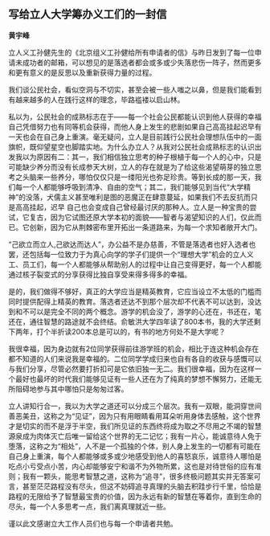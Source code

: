 ## 写给立人大学筹办义工们的一封信 

**黄宇峰**

立人义工孙健先生的《北京组义工孙健给所有申请者的信》与昨日发到了每一位申请未成功者的邮箱，可以想见的是落选者都会或多或少失落悲伤一阵子，然而更多和更有意义的是反思以及重新获得力量的过程。

我们谈公民社会，看似空洞与不切实，甚至会被一些人嗤之以鼻，但是我们能看到有越来越多的人在践行这样的理念，毕路褴褛以启山林。

私以为，公民社会的成熟标志在于——每一个社会公民都能认识到他人获得的幸福自己凭借努力也有同等机会获得，而他人身上发生的悲剧如果自己高高挂起迟早有一天也会在自己身上重演。毫无疑问，立人是目前践行公民社会理想队伍中的一面旗帜，既仰望星空也脚踏实地。为什么办立人？从我对公民社会成熟标志的认识出发我以为原因有二：其一，我们相信独立思考的种子根植于每一个人的心中，只是可能缺少养分而没有长成参天大树，立人的存在就是为了给这些渴望萌芽的独立思考之头脑来一些养分，哪怕仅仅只是一缕阳光也弥足珍贵。等到长成的那一天，我们每一个人都能够呼吸到清净、自由的空气；其二，我们能够见到当代“大学精神”的没落，犬儒主义甚至唯利是图的恶魔正在肆意蔓延，如果我们不去反抗而只是高高挂起，迟早  自己也会变成自己曾经最讨厌的那种人。立人是一种宝贵的尝试，它复古，因为它试图还原大学本初的面貌——智者与渴望知识的人们，仅此而已。它创新，因为它从荆棘密布里开拓出一条道路来，为每一个求知者敞开大门。

“己欲立而立人,己欲达而达人”，办公益不是办慈善，不管是落选者也好入选者也罢，还包括每一位致力于为真心向学的学子们提供一个“理想大学”机会的立人义工、员工们，每一个人都能够从帮助别人的过程中让自己变得更好，每一个人都能通过核子裂变式的分享获得比独自享受来得多得多的幸福。

是的，我们做得不够好，真正的大学应当是精英教育，它应当设立不太低的门槛而同时提供配得上精英的教育。落选者还达不到那个层次却不代表不可以达到，没达到和不可以是完全不同的两个概念。游学的机会没了，游学的心还在，书还在，笔还在，通往智慧的路途就不会终结。俞敏洪大学四年读了800本书，我的大学还剩下两年，打个半折读200本总是可以的，有书的地方何处不是大学呢？

我很幸福，因为身边就有2位同学获得前往游学班的机会，相比于连这种机会存在都不知道的人们来说我是幸福的。二位同学学成归来也自有各自的收获与感慨可以与我们分享，尽管必然要打折扣可是它依旧独一无二。我们很幸福，因为在这样一个最好也最坏的时代我们能够见证有一些人还在为了纯真的梦想不懈努力，还能无所阻碍地参与其中哪怕只是匆匆过客。

立人讲知行合一，我以为大学之道还可以分成三个层次。我有一双眼，能洞穿世间善恶美丑，这称之为“见证”，因为只有用眼睛看用耳朵听用身体去感触，这个世界才是切实的而不是浮于半空，我们所见证的东西终将成为取之不尽用之不竭的智慧源泉成为肉体灭亡后唯一留给这个世界的无二记忆；我有一片心，能诚意待人免于堕落，这称之为“相处”，人不是一个孤独的个体，别人身上发生的一切都有可能在自己身上重演，每个人都能够或多或少地感受到他人的喜怒哀乐，诚意待人哪怕是吃点小亏受点小苦，内心却能够安宁和谐不为外物所累，这也是对待世俗的应有准则；我有一颗头，能思考智慧之道，这称为“追寻”，很多终极问题其实并无答案可言，甚至茫茫路程没有尽头，但这不妨碍追寻真理的头脑去积跬步行千里，恰恰是路程的无限给予了智慧最宝贵的价值，因为永远有新的智慧在等着你，直到生命的尽头，每一个人多思考一点，我们离真理就近一些。

谨以此文感谢立大工作人员们也与每一个申请者共勉。